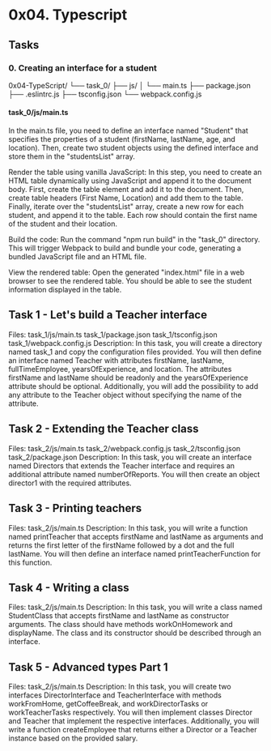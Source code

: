 # 0x04. Typescript

## Tasks

### 0. Creating an interface for a student

0x04-TypeScript/
└── task_0/
    ├── js/
    │   └── main.ts
    ├── package.json
    ├── .eslintrc.js
    ├── tsconfig.json
    └── webpack.config.js

#### task_0/js/main.ts
In the main.ts file, you need to define an interface named "Student" that specifies the properties of a student (firstName, lastName, age, and location). Then, create two student objects using the defined interface and store them in the "studentsList" array.

Render the table using vanilla JavaScript: In this step, you need to create an HTML table dynamically using JavaScript and append it to the document body. First, create the table element and add it to the document. Then, create table headers (First Name, Location) and add them to the table. Finally, iterate over the "studentsList" array, create a new row for each student, and append it to the table. Each row should contain the first name of the student and their location.

Build the code: Run the command "npm run build" in the "task_0" directory. This will trigger Webpack to build and bundle your code, generating a bundled JavaScript file and an HTML file.

View the rendered table: Open the generated "index.html" file in a web browser to see the rendered table. You should be able to see the student information displayed in the table.

## Task 1 - Let's build a Teacher interface
Files:
task_1/js/main.ts
task_1/package.json
task_1/tsconfig.json
task_1/webpack.config.js
Description: In this task, you will create a directory named task_1 and copy the configuration files provided. You will then define an interface named Teacher with attributes firstName, lastName, fullTimeEmployee, yearsOfExperience, and location. The attributes firstName and lastName should be readonly and the yearsOfExperience attribute should be optional. Additionally, you will add the possibility to add any attribute to the Teacher object without specifying the name of the attribute.

## Task 2 - Extending the Teacher class
Files:
task_2/js/main.ts
task_2/webpack.config.js
task_2/tsconfig.json
task_2/package.json
Description: In this task, you will create an interface named Directors that extends the Teacher interface and requires an additional attribute named numberOfReports. You will then create an object director1 with the required attributes.

## Task 3 - Printing teachers
Files:
task_2/js/main.ts
Description: In this task, you will write a function named printTeacher that accepts firstName and lastName as arguments and returns the first letter of the firstName followed by a dot and the full lastName. You will then define an interface named printTeacherFunction for this function.

## Task 4 - Writing a class
Files:
task_2/js/main.ts
Description: In this task, you will write a class named StudentClass that accepts firstName and lastName as constructor arguments. The class should have methods workOnHomework and displayName. The class and its constructor should be described through an interface.

## Task 5 - Advanced types Part 1
Files:
task_2/js/main.ts
Description: In this task, you will create two interfaces DirectorInterface and TeacherInterface with methods workFromHome, getCoffeeBreak, and workDirectorTasks or workTeacherTasks respectively. You will then implement classes Director and Teacher that implement the respective interfaces. Additionally, you will write a function createEmployee that returns either a Director or a Teacher instance based on the provided salary.

